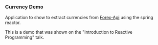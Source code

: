 ### Currency Demo

Application to show to extract currencies from [Forex-Api](/Volumes/repositories/currency-app/back-end/src/main/java/com/beta/reactive/currency/CurrencyService.java) using the spring reactor.

This is a demo that was shown on the "Introduction to Reactive Programming" talk.
